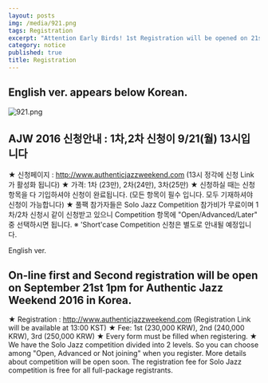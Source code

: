 ```yaml
---
layout: posts
img: /media/921.png
tags: Registration
excerpt: "Attention Early Birds! 1st Registration will be opened on 21st, Sep. "
category: notice
published: true
title: Registration
---
```



English ver. appears below Korean.
-----------------------------------------------
![921.png]({{site.baseurl}}/media/921.png)

## AJW 2016 신청안내 : 1차,2차 신청이 9/21(월) 13시입니다

★ 신청페이지 : http://www.authenticjazzweekend.com (13시 정각에 신청 Link가 활성화 됩니다)
★ 가격: 1차 (23만), 2차(24만), 3차(25만)
★ 신청하실 때는 신청항목을 다 기입하셔야 신청이 완료됩니다. (모든 항목이 필수 입니다. 모두 기재하셔야 신청이 가능합니다)
★ 풀팩 참가자들은 Solo Jazz Competition 참가비가 무료이며 1차/2차 신청시 같이 신청받고 있으니 Competition 항목에 "Open/Advanced/Later" 중 선택하시면 됩니다.
※ 'Short'case Competition 신청은 별도로 안내될 예정입니다.

English ver.

## On-line first and Second registration will be open on September 21st 1pm for Authentic Jazz Weekend 2016 in Korea.
★ Registration : http://www.authenticjazzweekend.com (Registration Link will be available at 13:00 KST)
★ Fee: 1st (230,000 KRW), 2nd (240,000 KRW), 3rd (250,000 KRW)
★ Every form must be filled when registering.
★ We have the Solo Jazz competition divided into 2 levels. So you can choose among "Open, Advanced or Not joining" when you register. More details about competition will be open soon. The registration fee for Solo Jazz competition is free for all full-package registrants.
